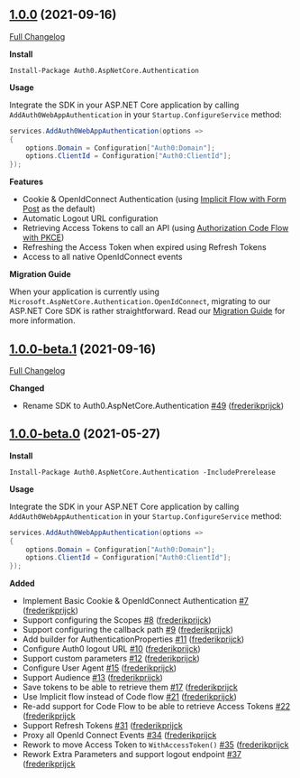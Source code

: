 ## [1.0.0](https://github.com/auth0/auth0-aspnetcore-authentication/tree/1.0.0-beta.1) (2021-09-16)

[Full Changelog](https://github.com/auth0/auth0-aspnetcore-authentication/compare/1.0.0-beta.1...1.0.0)

**Install**

```
Install-Package Auth0.AspNetCore.Authentication
```

**Usage**

Integrate the SDK in your ASP.NET Core application by calling `AddAuth0WebAppAuthentication` in your `Startup.ConfigureService` method:

```csharp
services.AddAuth0WebAppAuthentication(options =>
{
    options.Domain = Configuration["Auth0:Domain"];
    options.ClientId = Configuration["Auth0:ClientId"];
});
```

**Features**
- Cookie & OpenIdConnect Authentication (using [Implicit Flow with Form Post](https://auth0.com/docs/authorization/flows/implicit-flow-with-form-post) as the default)
- Automatic Logout URL configuration
- Retrieving Access Tokens to call an API (using [Authorization Code Flow with PKCE](https://auth0.com/docs/authorization/flows/authorization-code-flow-with-proof-key-for-code-exchange-pkce))
- Refreshing the Access Token when expired using Refresh Tokens
- Access to all native OpenIdConnect events

**Migration Guide**

When your application is currently using `Microsoft.AspNetCore.Authentication.OpenIdConnect`, migrating to our ASP.NET Core SDK is rather straightforward. Read our [Migration Guide](MIGRATION.md) for more information.

## [1.0.0-beta.1](https://github.com/auth0/auth0-aspnetcore-authentication/tree/1.0.0-beta.1) (2021-09-16)

[Full Changelog](https://github.com/auth0/auth0-aspnetcore-authentication/compare/1.0.0-beta.0...1.0.0-beta.1)

**Changed**
- Rename SDK to Auth0.AspNetCore.Authentication [#49](https://github.com/auth0/auth0-aspnetcore-authentication/pull/49) ([frederikprijck](https://github.com/frederikprijck))

## [1.0.0-beta.0](https://github.com/auth0/auth0-aspnetcore-authentication/tree/1.0.0-beta.0) (2021-05-27)

**Install**

```
Install-Package Auth0.AspNetCore.Authentication -IncludePrerelease
```

**Usage**

Integrate the SDK in your ASP.NET Core application by calling `AddAuth0WebAppAuthentication` in your `Startup.ConfigureService` method:

```csharp
services.AddAuth0WebAppAuthentication(options =>
{
    options.Domain = Configuration["Auth0:Domain"];
    options.ClientId = Configuration["Auth0:ClientId"];
});
```

**Added**

- Implement Basic Cookie & OpenIdConnect Authentication [#7](https://github.com/auth0/auth0-aspnetcore-authentication/pull/7) ([frederikprijck](https://github.com/frederikprijck))
- Support configuring the Scopes [#8](https://github.com/auth0/auth0-aspnetcore-authentication/pull/8) ([frederikprijck](https://github.com/frederikprijck))
- Support configuring the callback path [#9](https://github.com/auth0/auth0-aspnetcore-authentication/pull/9) ([frederikprijck](https://github.com/frederikprijck))
- Add builder for AuthenticationProperties [#11](https://github.com/auth0/auth0-aspnetcore-authentication/pull/11) ([frederikprijck](https://github.com/frederikprijck))
- Configure Auth0 logout URL [#10](https://github.com/auth0/auth0-aspnetcore-authentication/pull/10) ([frederikprijck](https://github.com/frederikprijck))
- Support custom parameters [#12](https://github.com/auth0/auth0-aspnetcore-authentication/pull/12) ([frederikprijck](https://github.com/frederikprijck))
- Configure User Agent [#15](https://github.com/auth0/auth0-aspnetcore-authentication/pull/15) ([frederikprijck](https://github.com/frederikprijck))
- Support Audience [#13](https://github.com/auth0/auth0-aspnetcore-authentication/pull/13) ([frederikprijck](https://github.com/frederikprijck))
- Save tokens to be able to retrieve them [#17](https://github.com/auth0/auth0-aspnetcore-authentication/pull/17) ([frederikprijck](https://github.com/frederikprijck)
- Use Implicit flow instead of Code flow [#21](https://github.com/auth0/auth0-aspnetcore-authentication/pull/21) ([frederikprijck](https://github.com/frederikprijck))
- Re-add support for Code Flow to be able to retrieve Access Tokens [#22](https://github.com/auth0/auth0-aspnetcore-authentication/pull/22) ([frederikprijck](https://github.com/frederikprijck)
- Support Refresh Tokens [#31](https://github.com/auth0/auth0-aspnetcore-authentication/pull/31) ([frederikprijck](https://github.com/frederikprijck)
- Proxy all OpenId Connect Events [#34](https://github.com/auth0/auth0-aspnetcore-authentication/pull/34) ([frederikprijck](https://github.com/frederikprijck)
- Rework to move Access Token to `WithAccessToken()` [#35](https://github.com/auth0/auth0-aspnetcore-authentication/pull/35) ([frederikprijck](https://github.com/frederikprijck)
- Rework Extra Parameters and support logout endpoint [#37](https://github.com/auth0/auth0-aspnetcore-authentication/pull/37) ([frederikprijck](https://github.com/frederikprijck)
